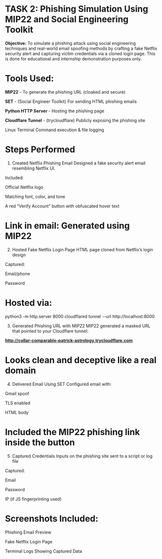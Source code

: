 #  TASK 2: Phishing Simulation Using MIP22 and Social Engineering Toolkit

 **Objective:**
To simulate a phishing attack using social engineering techniques and real-world email spoofing methods by crafting a fake Netflix security alert and capturing victim credentials via a cloned login page. This is done for educational and internship demonstration purposes only.

# Tools Used:

**MIP22** -	To generate the phishing URL (cloaked and secure)

**SET** - (Social Engineer Toolkit)	For sending HTML phishing emails

**Python HTTP Server** -	Hosting the phishing page

**Cloudflare Tunnel** - (trycloudflare)	Publicly exposing the phishing site

Linux Terminal	Command execution & file logging

# Steps Performed
1. Created Netflix Phishing Email
Designed a fake security alert email resembling Netflix UI.

Included:

Official Netflix logo

Matching font, color, and tone

A red “Verify Account” button with obfuscated hover text

#  Link in email: Generated using MIP22

2. Hosted Fake Netflix Login Page
HTML page cloned from Netflix’s login design

Captured:

Email/phone

Password

# Hosted via:

python3 -m http.server 8000
cloudflared tunnel --url http://localhost:8000

3. Generated Phishing URL with MIP22
MIP22 generated a masked URL that pointed to your Cloudflare tunnel:

**http://collar-comparable-patrick-astrology.trycloudflare.com**

#  Looks clean and deceptive like a real domain

4. Delivered Email Using SET
Configured email with:

Gmail spoof

TLS enabled

HTML body

#  Included the MIP22 phishing link inside the button

5. Captured Credentials
Inputs on the phishing site sent to a script or log file

Captured:

Email

Password

IP (if JS fingerprinting used)

#  Screenshots Included:
Phishing Email Preview

Fake Netflix Login Page

Terminal Logs Showing Captured Data
